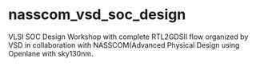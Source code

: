 # nasscom_vsd_soc_design
VLSI SOC Design Workshop with complete RTL2GDSII flow organized by VSD in collaboration with NASSCOM(Advanced Physical Design using Openlane with sky130nm. 
